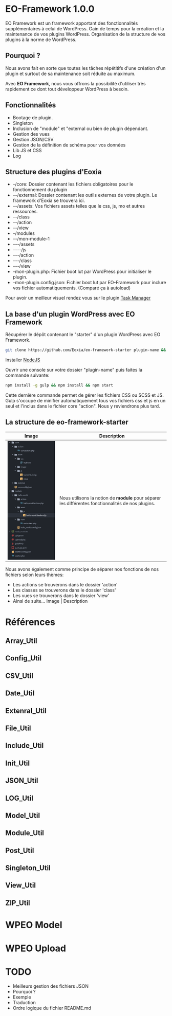 # EO-Framework 1.0.0

EO Framework est un framework apportant des fonctionnalités supplémentaires à celui de WordPress.
Gain de temps pour la création et la maintenance de vos plugins WordPress.
Organisation de la structure de vos plugins à la norme de WordPress.

## Pourquoi ?

Nous avons fait en sorte que toutes les tâches répétitifs d'une création d'un plugin et surtout de sa maintenance soit réduite au maximum.

Avec **EO Framework**, nous vous offrons la possibilité d'utiliser très rapidement ce dont tout développeur WordPress à besoin.

## Fonctionnalités

* Bootage de plugin.
* Singleton
* Inclusion de "module" et "external ou bien de plugin dépendant.
* Gestion des vues
* Gestion JSON/CSV
* Gestion de la définition de schéma pour vos données
* Lib JS et CSS
* Log

## Structure des plugins d'Eoxia

* -/core: Dossier contenant les fichiers obligatoires pour le fonctionnement du plugin
* --/external: Dossier contenant les outils externes de votre plugin. Le framework d'Eoxia se trouvera ici.
* --/assets: Vos fichiers assets telles que le css, js, mo et autres ressources.
* --/class
* --/action
* --/view
* -/modules
* --/mon-module-1
* ---/assets
* ----/js
* ---/action
* ---/class
* ---/view
* -mon-plugin.php: Fichier boot lut par WordPress pour initialiser le plugin.
* -mon-plugin.config.json: Fichier boot lut par EO-Framework pour inclure vos fichier automatiquements. (Comparé ça à autoload)

Pour avoir un meilleur visuel rendez vous sur le plugin [Task Manager](https://github.com/Eoxia/task-manager)

## La base d'un plugin WordPress avec EO Framework

Récupérer le dépôt contenant le "starter" d'un plugin WordPress avec EO Framework.

```bash
git clone https://github.com/Eoxia/eo-framework-starter plugin-name && cd plugin-name && rm -rf .git && git init && git submodule add https://github.com/Eoxia/eo-framework core/external/eo-framework
```

Installer [NodeJS](https://nodejs.org/en/)

Ouvrir une console sur votre dossier "plugin-name" puis faites la commande suivante:

```bash
npm install -g gulp && npm install && npm start
```

Cette dernière commande permet de gérer les fichiers CSS ou SCSS et JS. Gulp s'occupe de minifier automatiquement tous vos fichiers css et js en un seul et l'inclus dans le fichier core "action". Nous y reviendrons plus tard.

## La structure de eo-framework-starter

Image | Description
----- | -----------
![Image de la structure du starter](https://github.com/Eoxia/eo-framework-starter/blob/master/core/asset/image/structure_plugin.PNG) | Nous utilisons la notion de **module** pour séparer les différentes fonctionnalités de nos plugins. 
Nous avons également comme principe de séparer nos fonctions de nos fichiers selon leurs thèmes: 
* Les actions se trouverons dans le dossier 'action' 
* Les classes se trouverons dans le dossier 'class' 
* Les vues se trouverons dans le dossier 'view' 
* Ainsi de suite...
Image | Description

# Références

## Array_Util
## Config_Util
## CSV_Util
## Date_Util
## Extenral_Util
## File_Util
## Include_Util
## Init_Util
## JSON_Util
## LOG_Util
## Model_Util
## Module_Util
## Post_Util
## Singleton_Util
## View_Util
## ZIP_Util

# WPEO Model
# WPEO Upload

# TODO
* Meilleurs gestion des fichiers JSON
* Pourquoi ?
* Exemple
* Traduction
* Ordre logique du fichier README.md
